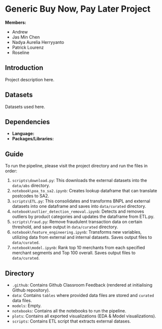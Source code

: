# Generic Buy Now, Pay Later Project

**Members:** 
- Andrew 
- Jas Min Chen
- Nadya Aurelia Herryyanto
- Patrick Lourenz
- Roseline

## Introduction
Project description here.

## Datasets
Datasets used here.

## Dependencies
- **Language:**
- **Packages/Libraries:**

## Guide
To run the pipeline, please visit the project directory and run the files in order:
1. `scripts\download.py`: This downloads the external datasets into the `data/abs` directory.
2. `notebook\poa_to_sa2.ipynb`: Creates lookup dataframe that can translate postcodes to SA2.
3. `scripts\ETL.py`: This consolidates and transforms BNPL and external datasets into one dataframe and saves into `data/curated` directory.
4. `notebook\outlier_detection_removal.ipynb`: Detects and removes outliers by product categories and updates the dataframe from ETL.py.
5. `scripts\fraud.py`: Remove fraudulent transaction data on certain threshold, and save output in `data/curated` directory.
6. `notebook\feature_engineering.ipynb`: Transforms new variables, utilizing data from external and internal datasets. Saves output files to `data/curated`.
7. `notebook\model.ipynb`: Rank top 10 merchants from each specified merchant segments and Top 100 overall. Saves output files to `data/curated`.

## Directory
- `.github`: Contains Github Classroom Feedback (rendered at initialising Github repository).
- `data`: Contains `tables` where provided data files are stored and `curated` data files.
- `models`: Empty.
- `notebooks`: Contains all the notebooks to run the pipeline.
- `plots`: Contains all exported visualizations (EDA & Model visualizations).
- `scripts`: Contains ETL script that extracts external datases.
